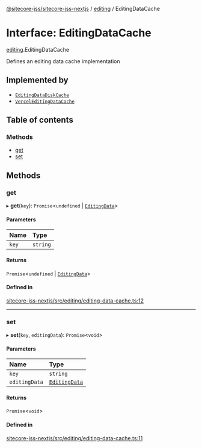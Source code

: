 [@sitecore-jss/sitecore-jss-nextjs](../README.md) / [editing](../modules/editing.md) / EditingDataCache

# Interface: EditingDataCache

[editing](../modules/editing.md).EditingDataCache

Defines an editing data cache implementation

## Implemented by

- [`EditingDataDiskCache`](../classes/editing.EditingDataDiskCache.md)
- [`VercelEditingDataCache`](../classes/editing.VercelEditingDataCache.md)

## Table of contents

### Methods

- [get](editing.EditingDataCache.md#get)
- [set](editing.EditingDataCache.md#set)

## Methods

### get

▸ **get**(`key`): `Promise`\<`undefined` \| [`EditingData`](../modules/editing.md#editingdata)\>

#### Parameters

| Name | Type |
| :------ | :------ |
| `key` | `string` |

#### Returns

`Promise`\<`undefined` \| [`EditingData`](../modules/editing.md#editingdata)\>

#### Defined in

[sitecore-jss-nextjs/src/editing/editing-data-cache.ts:12](https://github.com/Sitecore/jss/blob/8c72bcebc/packages/sitecore-jss-nextjs/src/editing/editing-data-cache.ts#L12)

___

### set

▸ **set**(`key`, `editingData`): `Promise`\<`void`\>

#### Parameters

| Name | Type |
| :------ | :------ |
| `key` | `string` |
| `editingData` | [`EditingData`](../modules/editing.md#editingdata) |

#### Returns

`Promise`\<`void`\>

#### Defined in

[sitecore-jss-nextjs/src/editing/editing-data-cache.ts:11](https://github.com/Sitecore/jss/blob/8c72bcebc/packages/sitecore-jss-nextjs/src/editing/editing-data-cache.ts#L11)

